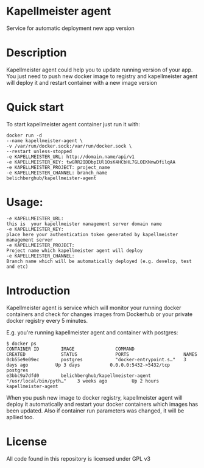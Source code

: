 Kapellmeister agent
===================

Service for automatic deployment new app version

Description
===================
Kapellmeister agent could help you  to update running version of your app. 
You just need to push new docker image to registry and kapellmeister agent will deploy it and restart container with a new image version

Quick start
===================
To start kapellmeister agent container just run it with:
```
docker run -d
--name kapellmeister-agent \ 
-v /var/run/docker.sock:/var/run/docker.sock \
--restart unless-stopped 
-e KAPELLMEISTER_URL: http://domain.name/api/v1
-e KAPELLMEISTER_KEY: twGRR2IDDbpIUl1OsK4HCbHL7GLOEKNnwDfilqAA 
-e KAPELLMEISTER_PROJECT: project_name 
-e KAPELLMEISTER_CHANNEL: branch_name 
belichberghub/kapellmeister-agent
```
Usage:
===================
```
-e KAPELLMEISTER_URL:
this is  your kapellmeister management server domain name 
-e KAPELLMEISTER_KEY:
place here your authentication token generated by kapellmeister management server
-e KAPELLMEISTER_PROJECT: 
Project name which kapellmeister agent will deploy
-e KAPELLMEISTER_CHANNEL:
Branch name which will be automatically deployed (e.g. develop, test and etc)
``` 
Introduction
===================
Kapellmeister agent is service which will monitor your running docker containers and check for changes images from Dockerhub
or your private docker registry every 5 minutes. 

E.g. you're running kapellmeister agent and container with  postgres:
```
$ docker ps
CONTAINER ID        IMAGE               COMMAND                  CREATED             STATUS              PORTS                    NAMES
0cb55e9e09ec        postgres            "docker-entrypoint.s…"   3 days ago          Up 3 days           0.0.0.0:5432->5432/tcp   postgres
e3bbc9a7dfd0        belichberghub/kapellmeister-agent      "/usr/local/bin/pyth…"    3 weeks ago         Up 2 hours               kapellmeister-agent
```
When you push new image to docker registry, kapellmeister agent  will deploy it automatically and restart your docker containers which images has been updated.
Also if container run parameters was changed, it will be apllied too.

License
===================

All code found in this repository is licensed under GPL v3